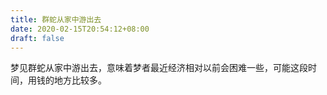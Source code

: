 ```yaml
---
title: 群蛇从家中游出去
date: 2020-02-15T20:54:12+08:00
draft: false
---
```


梦见群蛇从家中游出去，意味着梦者最近经济相对以前会困难一些，可能这段时间，用钱的地方比较多。